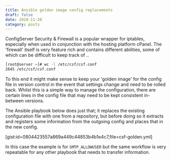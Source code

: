 ```yaml
---
title: Ansible golden image config replacements
draft: false
date: 2018-11-20
category: posts
---
```


ConfigServer Security & Firewall is a popular wrapper for iptables, especially when used in conjunction with the hosting platform cPanel. The 'firewall' itself is very feature rich and contains different abilities, some of which can be difficult to keep track of ..

```bash
[root@server ~]# wc -l /etc/csf/csf.conf
2645 /etc/csf/csf.conf
```

To this end it might make sense to keep your 'golden image' for the config file in version control in the event that settings change and need to be rolled back. Whilst this is a simple way to manage the configuration, there are certain lines in the config file that may need to be kept consistent in-between versions.

The Ansible playbook below does just that; it replaces the existing configuration file with one from a repository, but before doing so it extracts and registers some information from the outgoing config and places that in the new config.

[gist:id=0804423557a869a449c44853b4b1e4c7,file=csf-golden.yml]

In this case the example is for `SMTP_ALLOWUSER` but the same workflow is very repeatable for any other playbook that needs to transfer information.
